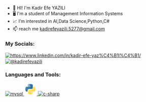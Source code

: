 - 👋 HI! I'm Kadir Efe YAZILI
- 🖥️ I'm a student of Management Information Systems
- 📈 I’m interested in AI,Data Science,Python,C#
- 📫 reach me kadirefeyazili.5277@gmail.com

<h3 align="left">My Socials:</h3>
<p align="left">
<a href="https://www.linkedin.com/in/kadir-efe-yaz%C4%B1l%C4%B1/" target="blank"><img align="center" src="https://raw.githubusercontent.com/rahuldkjain/github-profile-readme-generator/master/src/images/icons/Social/linked-in-alt.svg" alt="https://www.linkedin.com/in/kadir-efe-yaz%C4%B1l%C4%B1/" height="30" width="40" /></a>
<a href="https://medium.com/@kadirefeyazili" target="blank"><img align="center" src="https://raw.githubusercontent.com/rahuldkjain/github-profile-readme-generator/master/src/images/icons/Social/medium.svg" alt="@kadirefeyazili" height="30" width="40" /></a>
</p>


<h3 align="left">Languages and Tools:</h3>
<p align="left"> <a href="https://www.mysql.com/" target="_blank" rel="noreferrer"> 
<img src="https://pbs.twimg.com/profile_images/1255113654049128448/J5Yt92WW_400x400.png" alt="mysql" width="40" height="40"/> </a> <a href="https://www.python.org" target="_blank" rel="noreferrer">
  <img src="https://raw.githubusercontent.com/devicons/devicon/master/icons/python/python-original.svg" alt="python" width="40" height="40"/>
<img src="https://encrypted-tbn0.gstatic.com/images?q=tbn:ANd9GcShf0LHTk9yRL3wPoqXENgl8Kcmci37yoSSYw&s" alt="c-sharp" width="40" height="40"/>
</a> </p>
